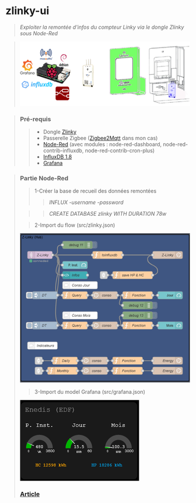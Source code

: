 # **zlinky-ui**
> *Exploiter la remontée d'infos du compteur Linky via le dongle Zlinky sous Node-Red*

>![schema](/img/schema-global.png)

>### Pré-requis
>>- Dongle [Zlinky](https://github.com/fairecasoimeme/Zlinky_TIC)
>>- Passerelle Zigbee ([Zigbee2Mqtt](https://github.com/Koenkk/zigbee2mqtt) dans mon cas)
>>- [Node-Red](https://nodered.org/docs/getting-started/local) (avec modules : node-red-dashboard, node-red-contrib-influxdb, node-red-contrib-cron-plus)
>>- [InfluxDB 1.8](https://docs.influxdata.com/influxdb/v1.8/introduction/install/)
>>- [Grafana](https://grafana.com/tutorials/install-grafana-on-raspberry-pi/)

>### Partie Node-Red
>>1-Créer la base de recueil des données remontées 
>>>*INFLUX -username <user> -password <password>*
>
>>>*CREATE DATABASE zlinky WITH DURATION 78w*
>
>>2-Import du flow (src/zlinky.json)
>
>![flow](/img/nodes.png)
>
>>3-Import du model Grafana (src/grafana.json)
>
>![dashboard](/img/dashboard.png)
>
>### [Article](https://www.maison-et-domotique.com/136395-lixee-zlinky-teleinfo-zigbee-linky/)
